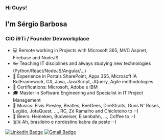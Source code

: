 ### Hi Guys!

## I'm Sérgio Barbosa

### CIO i9Ti / Founder Devworkplace

- 💻 Remote working in Projects with Microsoft 365, MVC Aspnet, Firebase and NodeJS
- 👓 Teaching IT disciplines and always studying new technologies (Python/React/NodeJS/Angular/...)
- 🧰 Experience in Portals SharePoint, Apps 365, Microsoft IA BotFramework, C#, Java, JavaScript, JQuery, Agile methodologies
- 📑 Certifications: Microsoft, Adobe e IBM
- 🎓 Master in Software Engineering and Specialist in IT Project Management
- 🎼 Musics: Elvis Presley, Beatles, BeeGees, DireStraits, Guns N' Roses, Legião, JotaQuest, ..., RC, Zé Ramalho and Chicleteiro to :-) 
- 🍺 Beers: Heineken, Budweiser, Eisenbahn, ..., Coffee to :-)
- 🇧🇷  Ah, brasileiro e nordestino kabra da peste :-)

[![Linkedin Badge](https://img.shields.io/badge/LinkedIn-saabarbosa-blue)](https://www.linkedin.com/in/saabarbosa/) 
[![Gmail Badge](https://img.shields.io/badge/Gmail-saabarbosa-red)](mailto://saabarbosa@gmail.com) 

